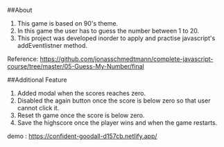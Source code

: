 ##About

1. This game is based on 90's theme.
2. In this game the user has to guess the number between 1 to 20.
3. This project was developed inorder to apply and practise javascript's addEventlistner method.

Reference: https://github.com/jonasschmedtmann/complete-javascript-course/tree/master/05-Guess-My-Number/final

##Additional Feature

1. Added modal when the scores reaches zero.
2. Disabled the again button once the score is below zero so that user cannot click it.
3. Reset th game once the score is below zero.
4. Save the highscore once the player wins and when the game restarts.

demo : https://confident-goodall-d157cb.netlify.app/
